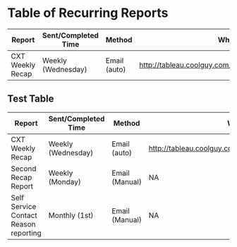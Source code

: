 # Table of Recurring Reports

| Report           | Sent/Completed Time  | Method       | Where to find it                                            |
|------------------|----------------------|--------------|-------------------------------------------------------------|
| CXT Weekly Recap | Weekly (Wednesday)   | Email (auto) | http://tableau.coolguy.com/#/site/Cool/workbooks/0000/views |


## Test Table
| Report | Sent/Completed Time | Method | Where to find it |
|------- |---------------------|--------|------------------|
| CXT Weekly Recap | Weekly (Wednesday) | Email (auto) | http://tableau.coolguy.com/#/site/Cool/workbooks/0000/views |
| Second Recap Report | Weekly (Monday) | Email (Manual) | NA |
| Self Service Contact Reason reporting | Monthly (1st) | Email (Manual) | NA |
